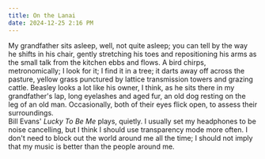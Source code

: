 ```yaml
---
title: On the Lanai
date: 2024-12-25 2:16 PM
---
```

My grandfather sits asleep, well, not quite asleep; you can tell by the way he shifts in his chair, gently stretching his toes and repositioning his arms as the small talk from the kitchen ebbs and flows. A bird chirps, metronomically; I look for it; I find it in a tree; it darts away off across the pasture, yellow grass punctured by lattice transmission towers and grazing cattle. Beasley looks a lot like his owner, I think, as he sits there in my grandfather's lap, long eyelashes and aged fur, an old dog resting on the leg of an old man. Occasionally, both of their eyes flick open, to assess their surroundings.
<br>Bill Evans' *Lucky To Be Me* plays, quietly. I usually set my headphones to be noise cancelling, but I think I should use transparency mode more often. I don't need to block out the world around me all the time; I should not imply that my music is better than the people around me.